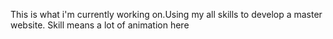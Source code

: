 This is what i'm currently working on.Using my all skills to develop a master website.
Skill means a lot of animation here
